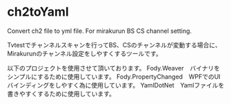 # ch2toYaml
Convert ch2 file to yml file. For mirakurun BS CS channel setting.

Tvtestでチャンネルスキャンを行ってBS、CSのチャンネルが変動する場合に、Mirakurunのチャンネル設定をしやすくするツールです。

以下のプロジェクトを使用させて頂いております。
Fody.Weaver　バイナリをシンプルにするために使用しています。
Fody.PropertyChanged　WPFでのUIバインディングをしやすく為に使用しています。
YamlDotNet　Yamlファイルを書きやすくするために使用しています。
